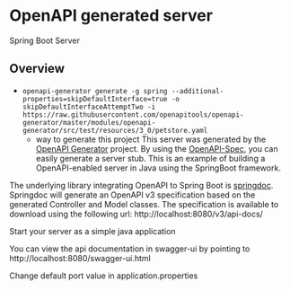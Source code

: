 # OpenAPI generated server

Spring Boot Server

## Overview
* `openapi-generator generate -g spring --additional-properties=skipDefaultInterface=true -o skipDefaultInterfaceAttemptTwo -i https://raw.githubusercontent.com/openapitools/openapi-generator/master/modules/openapi-generator/src/test/resources/3_0/petstore.yaml`
  * way to generate this project
This server was generated by the [OpenAPI Generator](https://openapi-generator.tech) project.
By using the [OpenAPI-Spec](https://openapis.org), you can easily generate a server stub.
This is an example of building a OpenAPI-enabled server in Java using the SpringBoot framework.


The underlying library integrating OpenAPI to Spring Boot is [springdoc](https://springdoc.org).
Springdoc will generate an OpenAPI v3 specification based on the generated Controller and Model classes.
The specification is available to download using the following url:
http://localhost:8080/v3/api-docs/

Start your server as a simple java application

You can view the api documentation in swagger-ui by pointing to
http://localhost:8080/swagger-ui.html

Change default port value in application.properties